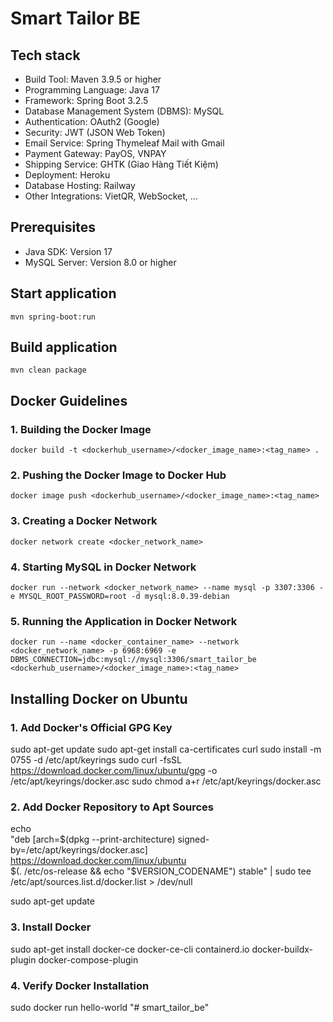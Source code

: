 # Smart Tailor BE

## Tech stack
* Build Tool: Maven 3.9.5 or higher
* Programming Language: Java 17
* Framework: Spring Boot 3.2.5
* Database Management System (DBMS): MySQL
* Authentication: OAuth2 (Google)
* Security: JWT (JSON Web Token)
* Email Service: Spring Thymeleaf Mail with Gmail
* Payment Gateway: PayOS, VNPAY
* Shipping Service: GHTK (Giao Hàng Tiết Kiệm)
* Deployment: Heroku
* Database Hosting: Railway
* Other Integrations: VietQR, WebSocket, ...

## Prerequisites
* Java SDK: Version 17
* MySQL Server: Version 8.0 or higher

## Start application
`mvn spring-boot:run`

## Build application
`mvn clean package`

## Docker Guidelines
### 1. Building the Docker Image
`docker build -t <dockerhub_username>/<docker_image_name>:<tag_name> .`

### 2. Pushing the Docker Image to Docker Hub
`docker image push <dockerhub_username>/<docker_image_name>:<tag_name>`

### 3. Creating a Docker Network
`docker network create <docker_network_name>`

### 4. Starting MySQL in Docker Network
`docker run --network <docker_network_name> --name mysql -p 3307:3306 -e MYSQL_ROOT_PASSWORD=root -d mysql:8.0.39-debian`

### 5. Running the Application in Docker Network
`docker run --name <docker_container_name> --network <docker_network_name> -p 6968:6969 -e DBMS_CONNECTION=jdbc:mysql://mysql:3306/smart_tailor_be <dockerhub_username>/<docker_image_name>:<tag_name>`

## Installing Docker on Ubuntu

### 1. Add Docker's Official GPG Key
sudo apt-get update
sudo apt-get install ca-certificates curl
sudo install -m 0755 -d /etc/apt/keyrings
sudo curl -fsSL https://download.docker.com/linux/ubuntu/gpg -o /etc/apt/keyrings/docker.asc
sudo chmod a+r /etc/apt/keyrings/docker.asc

### 2. Add Docker Repository to Apt Sources
echo \
"deb [arch=$(dpkg --print-architecture) signed-by=/etc/apt/keyrings/docker.asc] https://download.docker.com/linux/ubuntu \
$(. /etc/os-release && echo "$VERSION_CODENAME") stable" | sudo tee /etc/apt/sources.list.d/docker.list > /dev/null

sudo apt-get update

### 3. Install Docker
sudo apt-get install docker-ce docker-ce-cli containerd.io docker-buildx-plugin docker-compose-plugin

### 4. Verify Docker Installation
sudo docker run hello-world
"# smart_tailor_be" 
